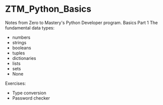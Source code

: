 # ZTM_Python_Basics
Notes from Zero to Mastery's Python Developer program.
Basics Part 1
The fundamental data types:
- numbers
- strings
- booleans
- tuples
- dictionaries
- lists
- sets
- None

Exercises:
- Type conversion
- Password checker